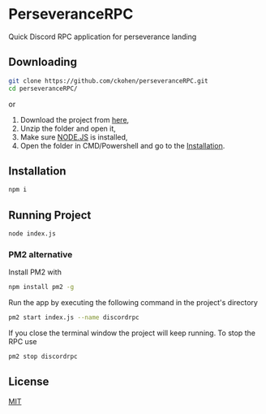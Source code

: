 # PerseveranceRPC
Quick Discord RPC application for perseverance landing

## Downloading
```bash
git clone https://github.com/ckohen/perseveranceRPC.git
cd perseveranceRPC/
```
or
1. Download the project from [here](https://github.com/ckohen/perseveranceRPC/archive/main.zip),
2. Unzip the folder and open it,
3. Make sure [NODE.JS](https://nodejs.org/en/) is installed,
4. Open the folder in CMD/Powershell and go to the [Installation](#Installation).

## Installation
```bash
npm i
```

## Running Project
```bash
node index.js
```
### PM2 alternative
Install PM2 with
```bash
npm install pm2 -g
```
Run the app by executing the following command in the project's directory
```bash
pm2 start index.js --name discordrpc
```
If you close the terminal window the project will keep running.
To stop the RPC use
```bash
pm2 stop discordrpc
```


## License
[MIT](https://github.com/ckohen/perseveranceRPC/blob/main/LICENSE)
